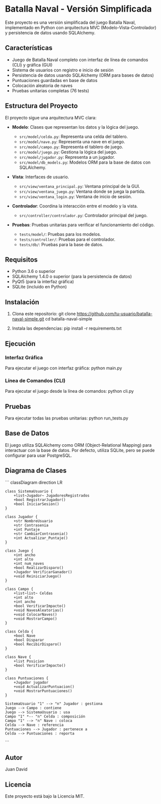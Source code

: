 # Batalla Naval - Versión Simplificada

Este proyecto es una versión simplificada del juego Batalla Naval, implementado en Python con arquitectura MVC (Modelo-Vista-Controlador) y persistencia de datos usando SQLAlchemy.

## Características

- Juego de Batalla Naval completo con interfaz de línea de comandos (CLI) y gráfica (GUI)
- Sistema de usuarios con registro e inicio de sesión
- Persistencia de datos usando SQLAlchemy (ORM para bases de datos)
- Puntuaciones guardadas en base de datos
- Colocación aleatoria de naves
- Pruebas unitarias completas (76 tests)

## Estructura del Proyecto

El proyecto sigue una arquitectura MVC clara:

- **Modelo**: Clases que representan los datos y la lógica del juego.
  - `src/model/celda.py`: Representa una celda del tablero.
  - `src/model/nave.py`: Representa una nave en el juego.
  - `src/model/campo.py`: Representa el tablero de juego.
  - `src/model/juego.py`: Gestiona la lógica del juego.
  - `src/model/jugador.py`: Representa a un jugador.
  - `src/model/db_models.py`: Modelos ORM para la base de datos con SQLAlchemy.

- **Vista**: Interfaces de usuario.
  - `src/view/ventana_principal.py`: Ventana principal de la GUI.
  - `src/view/ventana_juego.py`: Ventana donde se juega la partida.
  - `src/view/ventana_login.py`: Ventana de inicio de sesión.

- **Controlador**: Coordina la interacción entre el modelo y la vista.
  - `src/controller/controlador.py`: Controlador principal del juego.

- **Pruebas**: Pruebas unitarias para verificar el funcionamiento del código.
  - `tests/model/`: Pruebas para los modelos.
  - `tests/controller/`: Pruebas para el controlador.
  - `tests/db/`: Pruebas para la base de datos.

## Requisitos

- Python 3.6 o superior
- SQLAlchemy 1.4.0 o superior (para la persistencia de datos)
- PyQt5 (para la interfaz gráfica)
- SQLite (incluido en Python)

## Instalación

1. Clona este repositorio:
   git clone https://github.com/tu-usuario/batalla-naval-simple.git
   cd batalla-naval-simple

2. Instala las dependencias:
   pip install -r requirements.txt

## Ejecución

### Interfaz Gráfica

Para ejecutar el juego con interfaz gráfica:
python main.py


### Línea de Comandos (CLI)

Para ejecutar el juego desde la línea de comandos:
python cli.py

## Pruebas

Para ejecutar todas las pruebas unitarias:
python run_tests.py

## Base de Datos

El juego utiliza SQLAlchemy como ORM (Object-Relational Mapping) para interactuar con la base de datos. Por defecto, utiliza SQLite, pero se puede configurar para usar PostgreSQL.

## Diagrama de Clases

\`\`\`
classDiagram
    direction LR

    class SistemaUsuario {
        +list~Jugador~ JugadoresRegistrados
        +bool RegistrarJugador()
        +bool IniciarSesion()
    }

    class Jugador {
        +str NombreUsuario
        +str Contrasenia
        +int Puntaje
        +str CambiarContrasenia()
        +int Actualizar_Puntaje()
    }

    class Juego {
        +int ancho
        +int alto
        +int num_naves
        +bool RealizarDisparo()
        +Jugador VerificarGanador()
        +void ReiniciarJuego()
    }

    class Campo {
        +list~list~ Celdas
        +int alto
        +int ancho
        +bool VerificarImpacto()
        +void NavesAleatorias()
        +void ColocarNaves()
        +void MostrarCampo()
    }

    class Celda {
        +bool Nave
        +bool Disparar
        +bool RecibirDisparo()
    }

    class Nave {
        +list Posicion
        +bool VerificarImpacto()
    }

    class Puntuaciones {
        +Jugador jugador
        +void ActualizarPuntuacion()
        +void MostrarPuntuaciones()
    }

    SistemaUsuario "1" --> "n" Jugador : gestiona
    Juego --> Campo : contiene
    Juego --> SistemaUsuario : usa
    Campo "1" *-- "n" Celda : composición
    Campo "1" --> "n" Nave : coloca
    Celda --> Nave : referencia
    Puntuaciones --> Jugador : pertenece a
    Celda --> Puntuaciones : reporta
\`\`\`

## Autor

Juan David

## Licencia

Este proyecto está bajo la Licencia MIT.
